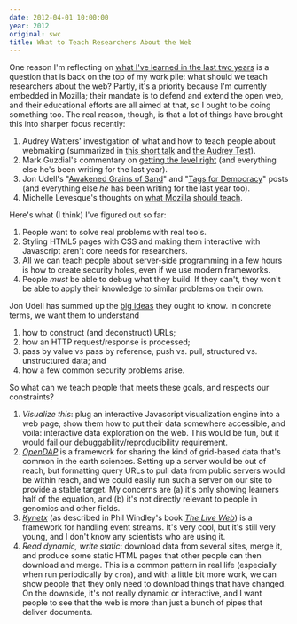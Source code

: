 ```yaml
---
date: 2012-04-01 10:00:00
year: 2012
original: swc
title: What to Teach Researchers About the Web
---
```

<p>One reason I'm reflecting on <a href="{{site.baseurl}}/blog/2012/04/sending-email-back-in-time.html">what I've learned in the last two years</a> is a question that is back on the top of my work pile: what should we teach researchers about the web? Partly, it's a priority because I'm currently embedded in Mozilla; their mandate is to defend and extend the open web, and their educational efforts are all aimed at that, so I ought to be doing something too. The real reason, though, is that a lot of things have brought this into sharper focus recently:</p>
<ol>
<li>Audrey Watters' investigation of what and how to teach people about webmaking (summarized in <a href="http://openmatt.org/2012/03/28/audrey-watters/">this short talk</a> and <a href="http://hackeducation.com/2012/03/17/what-every-techie-should-know-about-education/">the Audrey Test</a>).</li>
<li>Mark Guzdial's commentary on <a href="http://computinged.wordpress.com/2012/03/30/getting-the-level-right-in-learning-to-be-computationally-literate/">getting the level right</a> (and everything else he's been writing for the last year).</li>
<li>Jon Udell's "<a href="http://blog.jonudell.net/2011/05/17/awakened-grains-of-sand/">Awakened Grains of Sand</a>" and "<a href="http://blog.jonudell.net/2012/03/30/tags-for-democracy/">Tags for Democracy</a>" posts (and everything else <em>he</em> has been writing for the last year too).</li>
<li>Michelle Levesque's thoughts on <a href="http://rwxweb.wordpress.com/2012/03/08/which-web-skills-come-first/">what Mozilla</a> <a href="http://rwxweb.wordpress.com/2012/01/30/web-literacy-skills-now-in-diagram-form/">should teach</a>.</li>
</ol>
<p>Here's what (I think) I've figured out so far:</p>
<ol>
<li>People want to solve real problems with real tools.</li>
<li>Styling HTML5 pages with CSS and making them interactive with Javascript aren't core needs for researchers.</li>
<li>All we can teach people about server-side programming in a few hours is how to create security holes, even if we use modern frameworks.</li>
<li>People <em>must</em> be able to debug what they build. If they can't, they won't be able to apply their knowledge to similar problems on their own.</li>
</ol>
<p>Jon Udell has summed up the <a href="http://blog.jonudell.net/2011/01/24/seven-ways-to-think-like-the-web/">big ideas</a> they ought to know. In concrete terms, we want them to understand</p>
<ol>
<li>how to construct (and deconstruct) URLs;</li>
<li>how an HTTP request/response is processed;</li>
<li>pass by value vs pass by reference, push vs. pull, structured vs. unstructured data; and</li>
<li>how a few common security problems arise.</li>
</ol>
<p>So what can we teach people that meets these goals, and respects our constraints?</p>
<ol>
<li><em>Visualize this</em>: plug an interactive Javascript visualization engine into a web page, show them how to put their data somewhere accessible, and voila: interactive data exploration on the web. This would be fun, but it would fail our debuggability/reproducibility requirement.</li>
<li><em><a href="http://opendap.org/">OpenDAP</a></em> is a framework for sharing the kind of grid-based data that's common in the earth sciences. Setting up a server would be out of reach, but formatting query URLs to pull data from public servers would be within reach, and we could easily run such a server on our site to provide a stable target. My concerns are (a) it's only showing learners half of the equation, and (b) it's not directly relevant to people in genomics and other fields.</li>
<li><em><a href="http://www.kynetx.com/">Kynetx</a></em> (as described in Phil Windley's book <a href="http://www.amazon.com/The-Live-Web-Event-Based-Connections/dp/1133686680/"><cite>The Live Web</cite></a>) is a framework for handling event streams. It's very cool, but it's still very young, and I don't know any scientists who are using it.</li>
<li><em>Read dynamic, write static</em>: download data from several sites, merge it, and produce some static HTML pages that other people can then download and merge. This is a common pattern in real life (especially when run periodically by <code>cron</code>), and with a little bit more work, we can show people that they only need to download things that have changed. On the downside, it's not really dynamic or interactive, and I want people to see that the web is more than just a bunch of pipes that deliver documents.</li>
</ol>
